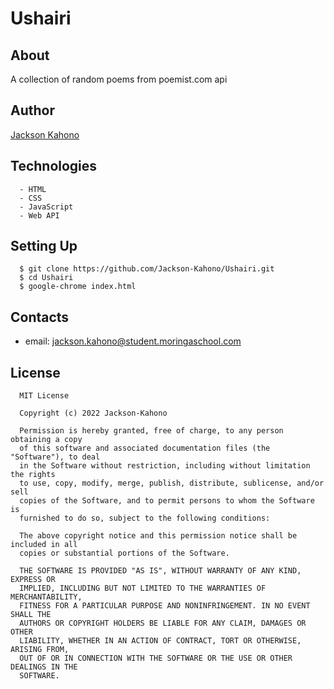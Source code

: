 # Ushairi

## About
A collection of random poems from poemist.com api

## Author
[Jackson Kahono](https://github.com/Jackson-Kahono/')

## Technologies
      - HTML
      - CSS
      - JavaScript
      - Web API

## Setting Up
      $ git clone https://github.com/Jackson-Kahono/Ushairi.git
      $ cd Ushairi
      $ google-chrome index.html

## Contacts
- email: [jackson.kahono@student.moringaschool.com]('jackson.kahono@student.moringaschool.com')

## License
      MIT License

      Copyright (c) 2022 Jackson-Kahono

      Permission is hereby granted, free of charge, to any person obtaining a copy
      of this software and associated documentation files (the "Software"), to deal
      in the Software without restriction, including without limitation the rights
      to use, copy, modify, merge, publish, distribute, sublicense, and/or sell
      copies of the Software, and to permit persons to whom the Software is
      furnished to do so, subject to the following conditions:

      The above copyright notice and this permission notice shall be included in all
      copies or substantial portions of the Software.

      THE SOFTWARE IS PROVIDED "AS IS", WITHOUT WARRANTY OF ANY KIND, EXPRESS OR
      IMPLIED, INCLUDING BUT NOT LIMITED TO THE WARRANTIES OF MERCHANTABILITY,
      FITNESS FOR A PARTICULAR PURPOSE AND NONINFRINGEMENT. IN NO EVENT SHALL THE
      AUTHORS OR COPYRIGHT HOLDERS BE LIABLE FOR ANY CLAIM, DAMAGES OR OTHER
      LIABILITY, WHETHER IN AN ACTION OF CONTRACT, TORT OR OTHERWISE, ARISING FROM,
      OUT OF OR IN CONNECTION WITH THE SOFTWARE OR THE USE OR OTHER DEALINGS IN THE
      SOFTWARE.



